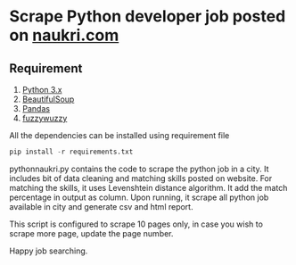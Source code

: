 # Scrape Python developer job posted on [naukri.com](www.naukri.com)

## Requirement
1. [Python 3.x](https://www.python.org/)
2. [BeautifulSoup](https://pypi.org/project/beautifulsoup4/)
3. [Pandas](https://pandas.pydata.org/)
4. [fuzzywuzzy](https://github.com/seatgeek/fuzzywuzzy)

All the dependencies can be installed using requirement file
```python
pip install -r requirements.txt
```

pythonnaukri.py contains the code to scrape the python job in a city. It includes bit of data cleaning and matching skills posted on website. For matching the skills, it uses Levenshtein distance algorithm. It add the match percentage in output as column.
Upon running, it scrape all python job available in city and generate csv and html report.  

This script is configured to scrape 10 pages only, in case you wish to scrape more page, update the page number.  

Happy job searching.  

